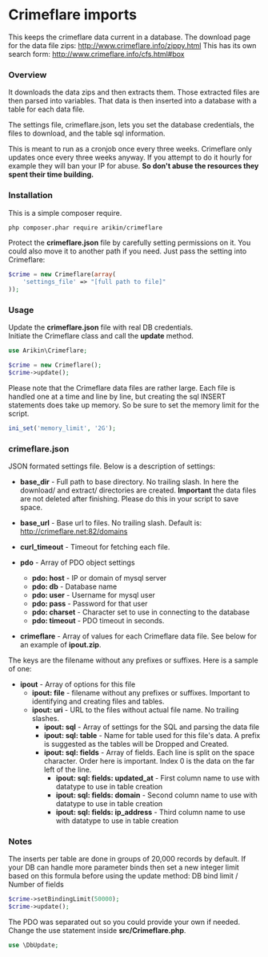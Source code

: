 # Crimeflare imports
This keeps the crimeflare data current in a database. The download page for the data file zips: http://www.crimeflare.info/zippy.html
This has its own search form: http://www.crimeflare.info/cfs.html#box

### Overview
It downloads the data zips and then extracts them. Those extracted files are then parsed into variables.  That data is then inserted into a database with a table for each data file.

The settings file, crimeflare.json, lets you set the database credentials, the files to download, and the table sql information.

This is meant to run as a cronjob once every three weeks. Crimeflare only updates once every three weeks anyway.  If you attempt to do it hourly for example they will ban your IP for abuse. **So don't abuse the resources they spent their time building.**

### Installation
This is a simple composer require.
```bash
php composer.phar require arikin/crimeflare
```

Protect the **crimeflare.json** file by carefully setting permissions on it. You could also move it to another path if you need. Just pass the setting into Crimeflare:
```php
$crime = new Crimeflare(array(
    'settings_file' => "[full path to file]"
));
```
### Usage
Update the **crimeflare.json** file with real DB credentials.<br>
Initiate the Crimeflare class and call the **update** method.
```php
use Arikin\Crimeflare;

$crime = new Crimeflare();
$crime->update();
```

Please note that the Crimeflare data files are rather large. Each file is handled one at a time and line by line, but creating the sql INSERT statements does take up memory.  So be sure to set the memory limit for the script.
```php
ini_set('memory_limit', '2G');
```

### crimeflare.json
JSON formated settings file. Below is a description of settings:

- **base_dir** - Full path to base directory. No trailing slash. In here the download/ and extract/ directories are created. **Important** the data files are not deleted after finishing. Please do this in your script to save space.
- **base_url** - Base url to files. No trailing slash. Default is: http://crimeflare.net:82/domains
- **curl_timeout** - Timeout for fetching each file.
- **pdo** - Array of PDO object settings
  - **pdo: host** - IP or domain of mysql server
  - **pdo: db** - Database name
  - **pdo: user** - Username for mysql user
  - **pdo: pass** - Password for that user
  - **pdo: charset** - Character set to use in connecting to the database
  - **pdo: timeout** - PDO timeout in seconds.

- **crimeflare** - Array of values for each Crimeflare data file. See below for an example of **ipout.zip**.

The keys are the filename without any prefixes or suffixes. Here is a sample of one:
- **ipout** - Array of options for this file
  - **ipout: file** - filename without any prefixes or suffixes. Important to identifying and creating files and tables.
  - **ipout: uri** - URL to the files without actual file name. No trailing slashes.
    - **ipout: sql** - Array of settings for the SQL and parsing the data file
    - **ipout: sql: table** - Name for table used for this file's data. A prefix is suggested as the tables will be Dropped and Created.
    - **ipout: sql: fields** - Array of fields. Each line is split on the space character. Order here is important. Index 0 is the data on the far left of the line.
      - **ipout: sql: fields: updated_at** - First column name to use with datatype to use in table creation
      - **ipout: sql: fields: domain** - Second column name to use with datatype to use in table creation
      - **ipout: sql: fields: ip_address** - Third column name to use with datatype to use in table creation

### Notes
The inserts per table are done in groups of 20,000 records by default. If your DB can handle more parameter binds then set a new integer limit based on this formula before using the update method:
DB bind limit / Number of fields
```php
$crime->setBindingLimit(50000);
$crime->update();
```

The PDO was separated out so you could provide your own if needed. Change the use statement inside **src/Crimeflare.php**.
```php
use \DbUpdate;
```
